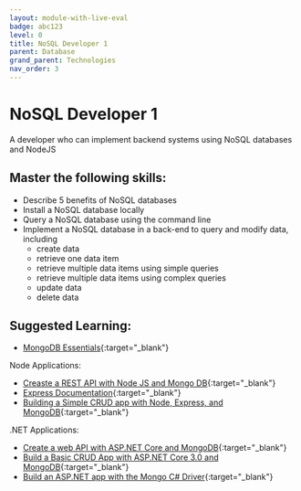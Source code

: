 ```yaml
---
layout: module-with-live-eval
badge: abc123
level: 0
title: NoSQL Developer 1
parent: Database
grand_parent: Technologies
nav_order: 3
---
```

# NoSQL Developer 1

A developer who can implement backend systems using NoSQL databases and NodeJS

## Master the following skills:

- Describe 5 benefits of NoSQL databases
- Install a NoSQL database locally
- Query a NoSQL database using the command line
- Implement a NoSQL database in a back-end to query and modify data, including
  - create data
  - retrieve one data item
  - retrieve multiple data items using simple queries
  - retrieve multiple data items using complex queries
  - update data
  - delete data

## Suggested Learning:

- [MongoDB Essentials](https://www.udemy.com/course/mongodb-essentials/){:target="\_blank"}

Node Applications:
- [Creaste a REST API with Node JS and Mongo DB](https://www.udemy.com/course/create-a-rest-api-with-node-js-and-mongo-db/){:target="\_blank"}
- [Express Documentation](https://expressjs.com/en/guide/database-integration.html){:target="\_blank"}
- [Building a Simple CRUD app with Node, Express, and MongoDB](https://zellwk.com/blog/crud-express-mongodb/){:target="\_blank"}

.NET Applications:
- [Create a web API with ASP.NET Core and MongoDB](https://docs.microsoft.com/en-us/aspnet/core/tutorials/first-mongo-app?view=aspnetcore-6.0){:target="\_blank"}
- [Build a Basic CRUD App with ASP.NET Core 3.0 and MongoDB](https://developer.okta.com/blog/2020/06/29/aspnet-core-mongodb){:target="\_blank"}
- [Build an ASP.NET app with the Mongo C# Driver](https://www.youtube.com/watch?v=gM4m5LizxL8){:target="\_blank"}
